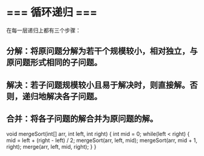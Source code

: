 # === 循环递归 ===
在每一层递归上都有三个步骤：
## 分解：将原问题分解为若干个规模较小，相对独立，与原问题形式相同的子问题。
## 解决：若子问题规模较小且易于解决时，则直接解。否则，递归地解决各子问题。
## 合并：将各子问题的解合并为原问题的解。

void mergeSort(int[] arr, int left, int right) {
 	int mid = 0;
 	while(left < right)
 	{
 		mid = left + (right - left) / 2;
 		mergeSort(arr, left, mid);
 		mergeSort(arr, mid + 1, right);
 		merge(arr, left, mid, right);
 	}
 }
